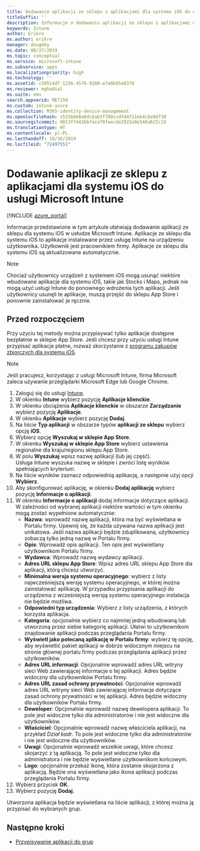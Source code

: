 ```yaml
---
title: Dodawanie aplikacji ze sklepu z aplikacjami dla systemu iOS do usługi Microsoft Intune
titleSuffix: ''
description: Informacje o dodawaniu aplikacji ze sklepu z aplikacjami dla systemu iOS do usługi Microsoft Intune. Przy użyciu tej metody można przypisywać aplikacje, które są dostępne bezpłatnie w sklepie App Store.
keywords: Intune
author: Erikre
ms.author: erikre
manager: dougeby
ms.date: 08/27/2019
ms.topic: conceptual
ms.service: microsoft-intune
ms.subservice: apps
ms.localizationpriority: high
ms.technology: ''
ms.assetid: c59514d7-1256-4576-9380-e7a0b85a0378
ms.reviewer: mghadial
ms.suite: ems
search.appverid: MET150
ms.custom: intune-azure
ms.collection: M365-identity-device-management
ms.openlocfilehash: c53166b6e6dc6ab3f780ccdfd4f11eb4c6a9d730
ms.sourcegitcommit: 9013f7442bbface78feecde2922e8e546a622c16
ms.translationtype: HT
ms.contentlocale: pl-PL
ms.lasthandoff: 10/16/2019
ms.locfileid: "72497551"
---
```

# <a name="add-ios-store-apps-to-microsoft-intune"></a>Dodawanie aplikacji ze sklepu z aplikacjami dla systemu iOS do usługi Microsoft Intune

[!INCLUDE [azure_portal](../includes/azure_portal.md)]

Informacje przedstawione w tym artykule ułatwiają dodawanie aplikacji ze sklepu dla systemu iOS w usłudze Microsoft Intune. Aplikacje ze sklepu dla systemu iOS to aplikacje instalowane przez usługę Intune na urządzeniu użytkownika. Użytkownik jest pracownikiem firmy. Aplikacje ze sklepu dla systemu iOS są aktualizowane automatycznie.

>[!NOTE]
>Chociaż użytkownicy urządzeń z systemem iOS mogą usunąć niektóre wbudowane aplikacje dla systemu iOS, takie jak Stocks i Maps, jednak nie mogą użyć usługi Intune do ponownego wdrożenia tych aplikacji. Jeśli użytkownicy usunęli te aplikacje, muszą przejść do sklepu App Store i ponownie zainstalować je ręcznie.

## <a name="before-you-start"></a>Przed rozpoczęciem

Przy użyciu tej metody można przypisywać tylko aplikacje dostępne bezpłatnie w sklepie App Store. Jeśli chcesz przy użyciu usługi Intune przypisać aplikacje płatne, rozważ skorzystanie z [programu zakupów zbiorczych dla systemu iOS](vpp-apps-ios.md).

>[!NOTE]
>Jeśli pracujesz, korzystając z usługi Microsoft Intune, firma Microsoft zaleca używanie przeglądarki Microsoft Edge lub Google Chrome.

1. Zaloguj się do usługi [Intune](https://go.microsoft.com/fwlink/?linkid=2090973).
3. W okienku **Intune** wybierz pozycję **Aplikacje klienckie**.
4. W okienku obciążenia **Aplikacje klienckie** w obszarze **Zarządzanie** wybierz pozycję **Aplikacje**.
5. W okienku **Aplikacje** wybierz pozycję **Dodaj**.
6. Na liście **Typ aplikacji** w obszarze typów **aplikacji ze sklepu** wybierz opcję **iOS**.
7. Wybierz opcję **Wyszukaj w sklepie App Store**.
8. W okienku **Wyszukaj w sklepie App Store** wybierz ustawienia regionalne dla kraju/regionu sklepu App Store.
9. W polu **Wyszukaj** wpisz nazwę aplikacji (lub jej część).  
    Usługa Intune wyszuka nazwę w sklepie i zwróci listę wyników spełniających kryterium.
10. Na liście wyników zaznacz odpowiednią aplikację, a następnie użyj opcji **Wybierz**.
11. Aby skonfigurować aplikację, w okienku **Dodaj aplikację** wybierz pozycję **Informacje o aplikacji**.
12. W okienku **Informacje o aplikacji** dodaj informacje dotyczące aplikacji. W zależności od wybranej aplikacji niektóre wartości w tym okienku mogą zostać wypełnione automatycznie:
    - **Nazwa**: wprowadź nazwę aplikacji, która ma być wyświetlana w Portalu firmy. Upewnij się, że każda używana nazwa aplikacji jest unikatowa. Jeśli nazwa aplikacji będzie zduplikowana, użytkownicy zobaczą tylko jedną nazwę w Portalu firmy.
    - **Opis**: Wprowadź opis aplikacji. Ten opis jest wyświetlany użytkownikom Portalu firmy.
    - **Wydawca**: Wprowadź nazwę wydawcy aplikacji.
    - **Adres URL sklepu App Store**: Wpisz adres URL sklepu App Store dla aplikacji, którą chcesz utworzyć.
    - **Minimalna wersja systemu operacyjnego**: wybierz z listy najwcześniejszą wersję systemu operacyjnego, w której można zainstalować aplikację. W przypadku przypisania aplikacji do urządzenia z wcześniejszą wersją systemu operacyjnego instalacja nie będzie możliwa.
    - **Odpowiedni typ urządzenia**: Wybierz z listy urządzenia, z których korzysta aplikacja.
    - **Kategoria**: opcjonalnie wybierz co najmniej jedną wbudowaną lub utworzoną przez siebie kategorię aplikacji. Ułatwi to użytkownikom znajdowanie aplikacji podczas przeglądania Portalu firmy.
    - **Wyświetl jako polecaną aplikację w Portalu firmy**: wybierz tę opcję, aby wyświetlić pakiet aplikacji w dobrze widocznym miejscu na stronie głównej portalu firmy podczas przeglądania aplikacji przez użytkowników.
    - **Adres URL informacji**: Opcjonalnie wprowadź adres URL witryny sieci Web zawierającej informacje o tej aplikacji. Adres będzie widoczny dla użytkowników Portalu firmy.
    - **Adres URL zasad ochrony prywatności**: Opcjonalnie wprowadź adres URL witryny sieci Web zawierającej informacje dotyczące zasad ochrony prywatności w tej aplikacji. Adres będzie widoczny dla użytkowników Portalu firmy.
    - **Deweloper**: Opcjonalnie wprowadź nazwę dewelopera aplikacji. To pole jest widoczne tylko dla administratorów i nie jest widoczne dla użytkowników.
    - **Właściciel**: Opcjonalnie wprowadź nazwę właściciela aplikacji, na przykład *Dział kadr*. To pole jest widoczne tylko dla administratorów i nie jest widoczne dla użytkowników.
    - **Uwagi**: Opcjonalnie wprowadź wszelkie uwagi, które chcesz skojarzyć z tą aplikacją. To pole jest widoczne tylko dla administratora i nie będzie wyświetlane użytkownikom końcowym.
    - **Logo**: opcjonalnie przekaż ikonę, która zostanie skojarzona z aplikacją. Będzie ona wyświetlana jako ikona aplikacji podczas przeglądania Portalu firmy.
13. Wybierz przycisk **OK**.
14. Wybierz pozycję **Dodaj**.

Utworzona aplikacja będzie wyświetlana na liście aplikacji, z której można ją przypisać do wybranych grup.

## <a name="next-steps"></a>Następne kroki

- [Przypisywanie aplikacji do grup](apps-deploy.md)
